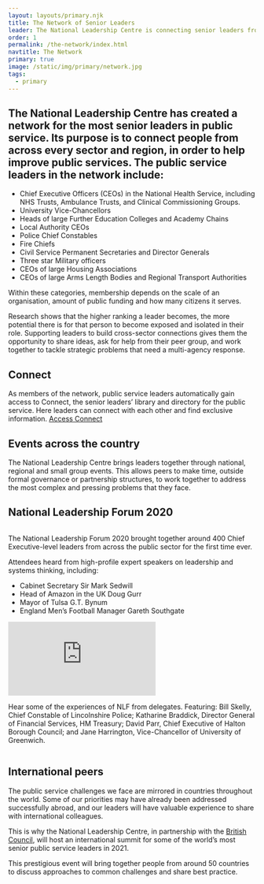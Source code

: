 ```yaml
---
layout: layouts/primary.njk
title: The Network of Senior Leaders
leader: The National Leadership Centre is connecting senior leaders from across every sector and region, in order to help improve public services.
order: 1
permalink: /the-network/index.html
navtitle: The Network
primary: true
image: /static/img/primary/network.jpg
tags:
  - primary
---
```


<div class="container container--sm dbl-vertical-padding">

## The National Leadership Centre has created a network for the most senior leaders in public service. Its purpose is to connect people from across every sector and region, in order to help improve public services. The public service leaders in the network include:

<div class="container container--xs">

<ul class="dbl-margin">
	<li>Chief Executive Officers (CEOs) in the National Health Service, including NHS Trusts, Ambulance Trusts, and Clinical Commissioning Groups.</li>
	<li>University Vice-Chancellors</li>
	<li>Heads of large Further Education Colleges and Academy Chains</li>
	<li>Local Authority CEOs</li>
	<li>Police Chief Constables</li>
	<li>Fire Chiefs</li>
	<li>Civil Service Permanent Secretaries and Director Generals</li>
	<li>Three star Military officers</li>
	<li>CEOs of large Housing Associations</li>
	<li>CEOs of large Arms Length Bodies and Regional Transport Authorities</li>
</ul>

</div>

Within these categories, membership depends on the scale of an organisation, amount of public funding and how many citizens it serves.

Research shows that the higher ranking a leader becomes, the more potential there is for that person to become exposed and isolated in their role. Supporting leaders to build cross-sector connections gives them the opportunity to share ideas, ask for help from their peer group, and work together to tackle strategic problems that need a multi-agency response.

<div class="vertical-padding">

## Connect

As members of the network, public service leaders automatically gain access to Connect, the senior leaders’ library and directory for the public service. Here leaders can connect with each other and find exclusive information.
[Access Connect](https://connect.nationalleadership.gov.uk/)

</div>

## Events across the country

The National Leadership Centre brings leaders together through national, regional and small group events. This allows peers to make time, outside formal governance or partnership structures, to work together to address the most complex and pressing problems that they face.

</div>

<div class="container container--wide vertical-padding">
	<div class="section-header section-header--narrow">
		<h2 class="section-header__text"><span>National Leadership Forum 2020</span></h2>
	</div>
</div>

<div class="container container-sm container--two-col">
	<div class="column">
		<p class="h3-style">The National Leadership Forum 2020 brought together around 400 Chief Executive-level leaders from across the public sector for the first time ever.</p>
		<p class="no-margin">Attendees heard from high-profile expert speakers on leadership and systems thinking, including:</p>
		<ul>
			<li>Cabinet Secretary Sir Mark Sedwill</li>
			<li>Head of Amazon in the UK Doug Gurr</li>
			<li>Mayor of Tulsa G.T. Bynum</li>
			<li>England Men’s Football Manager Gareth Southgate</li>
		</ul>
	</div>
	<div class="column">
		<div class='embed-container'>
			<iframe src="https://player.vimeo.com/video/389775874" frameborder="0" allow="autoplay; fullscreen" allowfullscreen></iframe>
		</div>
		<p class="supporting-text">Hear some of the experiences of NLF from delegates. Featuring: Bill Skelly, Chief Constable of Lincolnshire Police; Katharine Braddick, Director General of Financial Services, HM Treasury; David Parr, Chief Executive of Halton Borough Council; and Jane Harrington, Vice-Chancellor of University of Greenwich.</p>
	</div>
</div>

<div class="container container--sm dbl-vertical-padding">

## International peers

The public service challenges we face are mirrored in countries throughout the world. Some of our priorities may have already been addressed successfully abroad, and our leaders will have valuable experience to share with international colleagues.

This is why the National Leadership Centre, in partnership with the [British Council,](https://www.britishcouncil.org/) will host an international summit for some of the world’s most senior public service leaders in 2021.

This prestigious event will bring together people from around 50 countries to discuss approaches to common challenges and share best practice.

</div>
